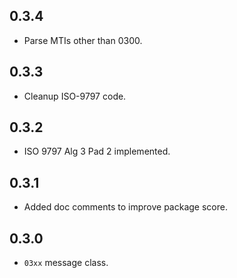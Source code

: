 ## 0.3.4

* Parse MTIs other than 0300.

## 0.3.3

* Cleanup ISO-9797 code.

## 0.3.2

* ISO 9797 Alg 3 Pad 2 implemented.

## 0.3.1

* Added doc comments to improve package score.

## 0.3.0

* `03xx` message class.
